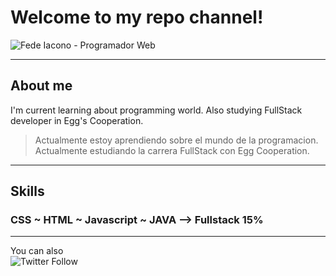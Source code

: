# Welcome to my repo channel!

![Fede Iacono - Programador Web](https://raw.githubusercontent.com/Kikomori1/Kikomori1/master/assets/01.jpg)

***

## About me

I'm current learning about programming world. Also studying FullStack developer in Egg's Cooperation.

> Actualmente estoy aprendiendo sobre el mundo de la programacion. Actualmente estudiando la carrera FullStack con Egg Cooperation.

***

## Skills

### CSS  ~  HTML  ~  Javascript  ~  JAVA  --> Fullstack 15%

***

You can also    
      ![Twitter Follow](https://img.shields.io/twitter/follow/Fedelbt?style=social)
